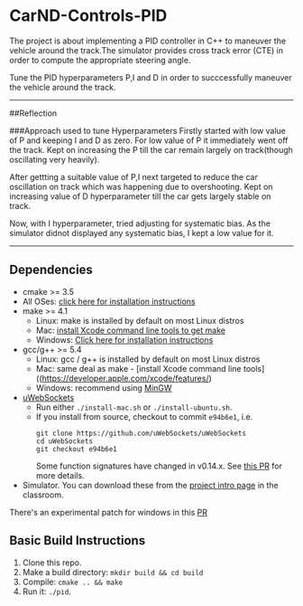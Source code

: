 # CarND-Controls-PID
The project is about  implementing a PID controller in C++ to maneuver the vehicle around the  track.The simulator  provides cross track error (CTE) in order to compute the appropriate steering angle.

Tune the PID hyperparameters P,I and D in order to succcessfully maneuver the vehicle around the track.
___
##Reflection

###Approach used to tune Hyperparameters
Firstly started with low value of P and keeping I and D as zero. For low value of P it immediately went off the track. Kept on increasing the P till the car remain largely on track(though oscillating very heavily).

After gettting a suitable value of P,I next targeted to reduce the car oscillation on track which was happening due to overshooting. Kept on increasing value of D hyperparameter till the car gets largely stable on track.

Now, with I hyperparameter, tried adjusting for systematic bias. As the simulator didnot displayed any systematic bias, I kept a low value for it.





---

## Dependencies

* cmake >= 3.5
 * All OSes: [click here for installation instructions](https://cmake.org/install/)
* make >= 4.1
  * Linux: make is installed by default on most Linux distros
  * Mac: [install Xcode command line tools to get make](https://developer.apple.com/xcode/features/)
  * Windows: [Click here for installation instructions](http://gnuwin32.sourceforge.net/packages/make.htm)
* gcc/g++ >= 5.4
  * Linux: gcc / g++ is installed by default on most Linux distros
  * Mac: same deal as make - [install Xcode command line tools]((https://developer.apple.com/xcode/features/)
  * Windows: recommend using [MinGW](http://www.mingw.org/)
* [uWebSockets](https://github.com/uWebSockets/uWebSockets)
  * Run either `./install-mac.sh` or `./install-ubuntu.sh`.
  * If you install from source, checkout to commit `e94b6e1`, i.e.
    ```
    git clone https://github.com/uWebSockets/uWebSockets 
    cd uWebSockets
    git checkout e94b6e1
    ```
    Some function signatures have changed in v0.14.x. See [this PR](https://github.com/udacity/CarND-MPC-Project/pull/3) for more details.
* Simulator. You can download these from the [project intro page](https://github.com/udacity/self-driving-car-sim/releases) in the classroom.

There's an experimental patch for windows in this [PR](https://github.com/udacity/CarND-PID-Control-Project/pull/3)

## Basic Build Instructions

1. Clone this repo.
2. Make a build directory: `mkdir build && cd build`
3. Compile: `cmake .. && make`
4. Run it: `./pid`. 





